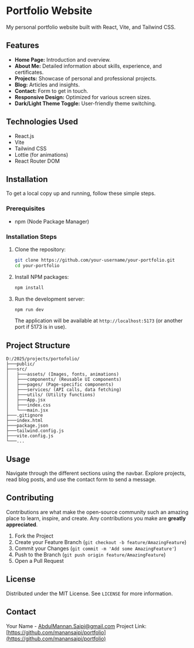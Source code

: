 # Portfolio Website

My personal portfolio website built with React, Vite, and Tailwind CSS.

## Features

- **Home Page:** Introduction and overview.
- **About Me:** Detailed information about skills, experience, and certificates.
- **Projects:** Showcase of personal and professional projects.
- **Blog:** Articles and insights.
- **Contact:** Form to get in touch.
- **Responsive Design:** Optimized for various screen sizes.
- **Dark/Light Theme Toggle:** User-friendly theme switching.

## Technologies Used

- React.js
- Vite
- Tailwind CSS
- Lottie (for animations)
- React Router DOM

## Installation

To get a local copy up and running, follow these simple steps.

### Prerequisites

- npm (Node Package Manager)

### Installation Steps

1. Clone the repository:
   ```bash
   git clone https://github.com/your-username/your-portfolio.git
   cd your-portfolio
   ```
2. Install NPM packages:
   ```bash
   npm install
   ```
3. Run the development server:

   ```bash
   npm run dev
   ```

   The application will be available at `http://localhost:5173` (or another port if 5173 is in use).

## Project Structure

```
D:/2025/projects/portofolio/
├───public/
├───src/
│   ├───assets/ (Images, fonts, animations)
│   ├───components/ (Reusable UI components)
│   ├───pages/ (Page-specific components)
│   ├───services/ (API calls, data fetching)
│   ├───utils/ (Utility functions)
│   ├───App.jsx
│   ├───index.css
│   └───main.jsx
├───.gitignore
├───index.html
├───package.json
├───tailwind.config.js
├───vite.config.js
└───...
```

## Usage

Navigate through the different sections using the navbar. Explore projects, read blog posts, and use the contact form to send a message.

## Contributing

Contributions are what make the open-source community such an amazing place to learn, inspire, and create. Any contributions you make are **greatly appreciated**.

1. Fork the Project
2. Create your Feature Branch (`git checkout -b feature/AmazingFeature`)
3. Commit your Changes (`git commit -m 'Add some AmazingFeature'`)
4. Push to the Branch (`git push origin feature/AmazingFeature`)
5. Open a Pull Request

## License

Distributed under the MIT License. See `LICENSE` for more information.

## Contact

Your Name - [AbdulMannan.Saipi@gmail.com](mailto:AbdulMannan.Saipi@gmail.com)
Project Link: [https://github.com/manansaipi/portfolio](https://github.com/manansaipi/portfolio)
